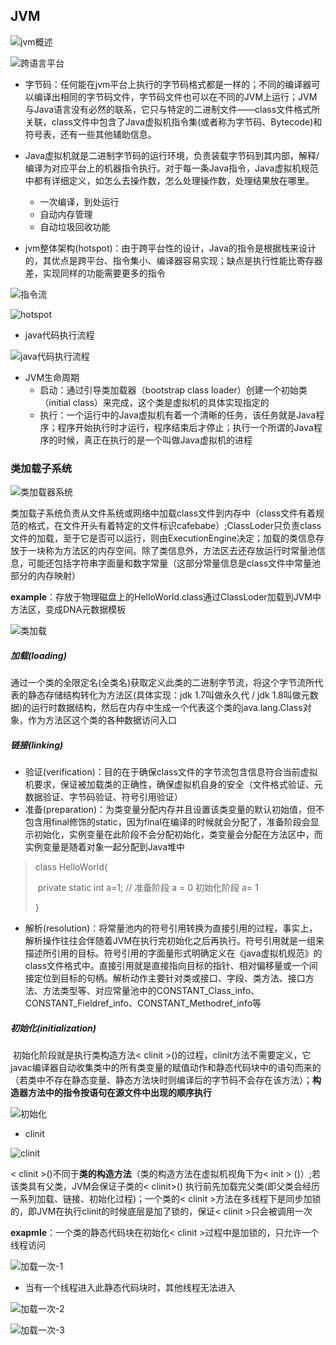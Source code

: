 ## JVM

![jvm概述](jvm概述.png)

![跨语言平台](跨语言平台.png)

+ 字节码：任何能在jvm平台上执行的字节码格式都是一样的；不同的编译器可以编译出相同的字节码文件，字节码文件也可以在不同的JVM上运行；JVM与Java语言没有必然的联系，它只与特定的二进制文件——class文件格式所关联，class文件中包含了Java虚拟机指令集(或者称为字节码、Bytecode)和符号表，还有一些其他辅助信息。

+ Java虚拟机就是二进制字节码的运行环境，负责装载字节码到其内部，解释/编译为对应平台上的机器指令执行。对于每一条Java指令，Java虚拟机规范中都有详细定义，如怎么去操作数，怎么处理操作数，处理结果放在哪里。
  + 一次编译，到处运行
  + 自动内存管理
  + 自动垃圾回收功能

+ jvm整体架构(hotspot)：由于跨平台性的设计，Java的指令是根据栈来设计的，其优点是跨平台、指令集小、编译器容易实现；缺点是执行性能比寄存器差，实现同样的功能需要更多的指令

![指令流](指令流.png)

![hotspot](hotspot.png)

+ java代码执行流程

![java代码执行流程](java代码执行流程.png)

+ JVM生命周期
  + 启动：通过引导类加载器（bootstrap class loader）创建一个初始类（initial class）来完成，这个类是虚拟机的具体实现指定的
  + 执行：一个运行中的Java虚拟机有着一个清晰的任务，该任务就是Java程序；程序开始执行时才运行，程序结束后才停止；执行一个所谓的Java程序的时候，真正在执行的是一个叫做Java虚拟机的进程

### 类加载子系统

![类加载器系统](类加载器系统.png)

​		类加载子系统负责从文件系统或网络中加载class文件到内存中（class文件有着规范的格式，在文件开头有着特定的文件标识cafebabe）;ClassLoder只负责class文件的加载，至于它是否可以运行，则由ExecutionEngine决定；加载的类信息存放于一块称为方法区的内存空间。除了类信息外，方法区去还存放运行时常量池信息，可能还包括字符串字面量和数字常量（这部分常量信息是class文件中常量池部分的内存映射）

**example**：存放于物理磁盘上的HelloWorld.class通过ClassLoder加载到JVM中方法区，变成DNA元数据模板

![类加载](类加载.png)

##### 加载(loading)

​		通过一个类的全限定名(全类名)获取定义此类的二进制字节流，将这个字节流所代表的静态存储结构转化为方法区(具体实现：jdk 1.7叫做永久代 / jdk 1.8叫做元数据)的运行时数据结构，然后在内存中生成一个代表这个类的java.lang.Class对象，作为方法区这个类的各种数据访问入口

##### 链接(linking)

+ 验证(verification)：目的在于确保class文件的字节流包含信息符合当前虚拟机要求，保证被加载类的正确性，确保虚拟机自身的安全（文件格式验证、元数据验证、字节码验证、符号引用验证）
+ 准备(preparation)：为类变量分配内存并且设置该类变量的默认初始值，但不包含用final修饰的static，因为final在编译的时候就会分配了，准备阶段会显示初始化，实例变量在此阶段不会分配初始化，类变量会分配在方法区中，而实例变量是随着对象一起分配到Java堆中

> class HelloWorld{
>
> ​		private static int a=1;   //  准备阶段 a = 0      初始化阶段 a= 1
>
> }

+ 解析(resolution)：将常量池内的符号引用转换为直接引用的过程，事实上，解析操作往往会伴随着JVM在执行完初始化之后再执行。符号引用就是一组来描述所引用的目标。符号引用的字面量形式明确定义在《java虚拟机规范》的class文件格式中。直接引用就是直接指向目标的指针、相对偏移量或一个间接定位到目标的句柄。解析动作主要针对类或接口、字段、类方法、接口方法、方法类型等、对应常量池中的CONSTANT_Class_info、CONSTANT_Fieldref_info、CONSTANT_Methodref_info等

##### 初始化(initialization)

​		初始化阶段就是执行类构造方法< clinit >()的过程，clinit方法不需要定义，它javac编译器自动收集类中的所有类变量的赋值动作和静态代码块中的语句而来的（若类中不存在静态变量、静态方法块时则编译后的字节码不会存在该方法）；**构造器方法中的指令按语句在源文件中出现的顺序执行**

![初始化](初始化.png)

+ clinit

![clinit](clinit.png)

< clinit >()不同于**类的构造方法**（类的构造方法在虚拟机视角下为< init > ()）;若该类具有父类，JVM会保证子类的< clinit>() 执行前先加载完父类(即父类会经历一系列加载、链接、初始化过程)；一个类的< clinit >方法在多线程下是同步加锁的，即JVM在执行clinit的时候底层是加了锁的，保证< clinit >只会被调用一次

**exapmle**：一个类的静态代码块在初始化< clinit >过程中是加锁的，只允许一个线程访问

![加载一次-1](加载一次-1.png)

+ 当有一个线程进入此静态代码块时，其他线程无法进入

![加载一次-2](加载一次-2.png)

![加载一次-3](加载一次-3.png)